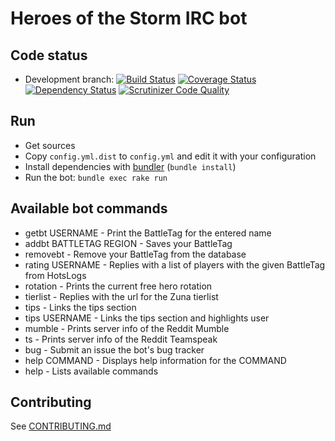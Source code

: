 # Heroes of the Storm IRC bot

## Code status

* Development branch:
[![Build Status](https://travis-ci.org/chadrien/hots-irc-bot.svg?branch=develop)](https://travis-ci.org/chadrien/hots-irc-bot)
[![Coverage Status](https://coveralls.io/repos/chadrien/hots-irc-bot/badge.svg?branch=develop)](https://coveralls.io/r/chadrien/hots-irc-bot?branch=develop)
[![Dependency Status](https://www.versioneye.com/user/projects/54d57e913ca0849531000688/badge.svg?style=flat)](https://www.versioneye.com/user/projects/54d57e913ca0849531000688)
[![Scrutinizer Code Quality](https://scrutinizer-ci.com/g/chadrien/hots-irc-bot/badges/quality-score.png?b=develop)](https://scrutinizer-ci.com/g/chadrien/hots-irc-bot/?branch=develop)

## Run

* Get sources
* Copy `config.yml.dist` to `config.yml` and edit it with your configuration
* Install dependencies with [bundler](http://bundler.io/) (`bundle install`)
* Run the bot: `bundle exec rake run`

## Available bot commands

* getbt USERNAME - Print the BattleTag for the entered name
* addbt BATTLETAG REGION - Saves your BattleTag
* removebt - Remove your BattleTag from the database
* rating USERNAME - Replies with a list of players with the given BattleTag from HotsLogs
* rotation - Prints the current free hero rotation
* tierlist - Replies with the url for the Zuna tierlist
* tips - Links the tips section
* tips USERNAME - Links the tips section and highlights user
* mumble - Prints server info of the Reddit Mumble
* ts - Prints server info of the Reddit Teamspeak
* bug - Submit an issue the bot's bug tracker
* help COMMAND - Displays help information for the COMMAND
* help - Lists available commands

## Contributing

See [CONTRIBUTING.md](CONTRIBUTING.md)

